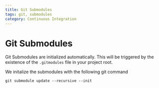 ```yaml
---
title: Git Submodules
tags: git, submodules
category: Continuous Integration
---
```


# Git Submodules

Git Submodules are initialized automatically. This will be triggered by the existence of the `.gitmodules` file in your project root.

We initalize the submodules with the following git command

`git submodule update --recursive --init`

